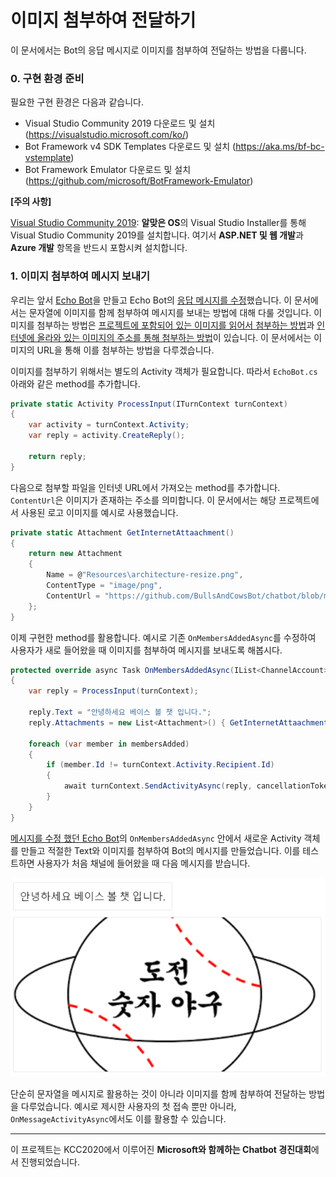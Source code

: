 # 이미지 첨부하여 전달하기

이 문서에서는 Bot의 응답 메시지로 이미지를 첨부하여 전달하는 방법을 다룹니다.



### 0. 구현 환경 준비

필요한 구현 환경은 다음과 같습니다.

- Visual Studio Community 2019 다운로드 및 설치 (https://visualstudio.microsoft.com/ko/)
- Bot Framework v4 SDK Templates  다운로드 및 설치 (https://aka.ms/bf-bc-vstemplate)
- Bot Framework Emulator 다운로드 및 설치 (https://github.com/microsoft/BotFramework-Emulator)

**[주의 사항]**

<u>Visual Studio Community 2019</u>: **알맞은 OS**의 Visual Studio Installer를 통해  Visual Studio Community 2019를 설치합니다. 여기서 **ASP.NET 및 웹 개발**과 **Azure 개발** 항목을 반드시 포함시켜 설치합니다.



### 1. 이미지 첨부하여 메시지 보내기

우리는 앞서 [Echo Bot](https://github.com/BullsAndCowsBot/chatbot/blob/master/tutorial/0_echobot.md)을 만들고 Echo Bot의 [응답 메시지를 수정](https://github.com/BullsAndCowsBot/chatbot/blob/master/tutorial/1_modify_message.md)했습니다. 이 문서에서는 문자열에 이미지를 함께 첨부하여 메시지를 보내는 방법에 대해 다룰 것입니다. 이미지를 첨부하는 방법은 <u>프로젝트에 포함되어 있는 이미지를 읽어서 첨부하는 방법</u>과 <u>인터넷에 올라와 있는 이미지의 주소를 통해 첨부하는 방법</u>이 있습니다. 이 문서에서는 이미지의 URL을 통해 이를 첨부하는 방법을 다루겠습니다.

이미지를 첨부하기 위해서는 별도의 Activity 객체가 필요합니다. 따라서 `EchoBot.cs` 아래와 같은 method를 추가합니다.

``` c#
private static Activity ProcessInput(ITurnContext turnContext)
{
	var activity = turnContext.Activity;
	var reply = activity.CreateReply();

	return reply;
}
```

다음으로 첨부할 파일을 인터넷 URL에서 가져오는 method를 추가합니다. `ContentUrl`은 이미지가 존재하는 주소를 의미합니다. 이 문서에서는 해당 프로젝트에서 사용된 로고 이미지를 예시로 사용했습니다.

```c#
private static Attachment GetInternetAttaachment()
{
	return new Attachment
	{
		Name = @"Resources\architecture-resize.png",
		ContentType = "image/png",
		ContentUrl = "https://github.com/BullsAndCowsBot/chatbot/blob/master/imgs/logo.png?raw=true",
	};
}
```

 

이제 구현한 method를 활용합니다. 예시로 기존 `OnMembersAddedAsync`를 수정하여 사용자가 새로 들어왔을 때 이미지를 첨부하여 메시지를 보내도록 해봅시다.

```c#
protected override async Task OnMembersAddedAsync(IList<ChannelAccount> membersAdded, ITurnContext<IConversationUpdateActivity> turnContext, CancellationToken cancellationToken)
{
	var reply = ProcessInput(turnContext);

	reply.Text = "안녕하세요 베이스 볼 챗 입니다.";
	reply.Attachments = new List<Attachment>() { GetInternetAttaachment() };

	foreach (var member in membersAdded)
	{
		if (member.Id != turnContext.Activity.Recipient.Id)
		{
			await turnContext.SendActivityAsync(reply, cancellationToken);
		}
	}
}
```

[메시지를 수정 했던 Echo Bot](https://github.com/BullsAndCowsBot/chatbot/blob/master/tutorial/1_modify_message.md)의 `OnMembersAddedAsync` 안에서 새로운 Activity 객체를 만들고 적절한 Text와 이미지를 첨부하여 Bot의 메시지를 만들었습니다. 이를 테스트하면 사용자가 처음 채널에 들어왔을 때 다음 메시지를 받습니다.

<img src="..\imgs\image_attach.png"/>

단순히 문자열을 메시지로 활용하는 것이 아니라 이미지를 함께 참부하여 전달하는 방법을 다루었습니다. 예시로 제시한 사용자의 첫 접속 뿐만 아니라, `OnMessageActivityAsync`에서도 이를 활용할 수 있습니다.

------

이 프로젝트는 KCC2020에서 이루어진 **Microsoft와 함께하는 Chatbot 경진대회**에서 진행되었습니다.



